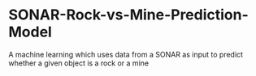 # SONAR-Rock-vs-Mine-Prediction-Model
A machine learning which uses data from a SONAR as input to predict whether a given object is a rock or a mine
